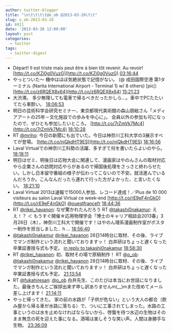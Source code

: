 ```yaml
---
author: twitter-blogger
title: "\n\t\t\t\t@o_ob @2013-03-26\t\t"
slug: o_ob-2013-03-26
id: 6911
date: '2013-03-26 12:00:00'
layout: post
categories:
  - twitter
tags:
  - twitter-digest
---
```


*   Départ! Il est triste mais peut être à bien tôt revenir. Au revoir! [http://t.co/KZi0g0VuzG](http://t.co/KZi0g0VuzG) [03:16:44](http://twitter.com/o_ob/statuses/316252324416868352)
*   やっとついた～ 機中はほぼ気絶状態で記憶がない。 (@ 成田国際空港 第1ターミナル (Narita International Airport - Terminal 1) w/ 8 others) [pic]: [http://t.co/z6RQEX8x64](http://t.co/z6RQEX8x64) [15:21:23](http://twitter.com/o_ob/statuses/316434688795353088)
*   大渋滞。 多少無理しても電車で帰るべきだったかしら…。車中でPCたたいてたら車酔い。 [18:06:53](http://twitter.com/o_ob/statuses/316476339328806912)
*   明日の芸術科学会研究セミナー、東京都現代美術館の森山朋絵さん「メディアアートの25年－文化施設での歩みを中心に」。 会員以外の参加も可になったので、ぜひとも参加したいところ。 [http://t.co/7rZmVk7Mc4](http://t.co/7rZmVk7Mc4) [18:10:28](http://twitter.com/o_ob/statuses/316477238977646592)
*   RT [@mriho](http://twitter.com/mriho): 今日の新聞にも出でいた。今日は神奈川工科大学の3展示すべてが登場。 [http://t.co/niQkdHT9ES](http://t.co/niQkdHT9ES) [18:16:56](http://twitter.com/o_ob/statuses/316478868116623360)
*   Laval Virtualでの神奈川工科勢の活躍、多すぎて何を書いたらよいのやら。 [18:18:11](http://twitter.com/o_ob/statuses/316479179992481792)
*   明日はゼミ、明後日は応物大会に関連して、漫画家はやのんさんの取材対応やら企業さんの訪問対応やらがあるので帰国後処理をさっさと終わらせたい。しかし日本留守番組の様子が伝わってこないので不安。就活進んでいるんだろうか。こんなんだったら連れて行った方がよかった、と言いたくない。 [18:21:10](http://twitter.com/o_ob/statuses/316479932463185920)
*   Laval Virtual 2013は速報で15000人参加、レコード達成！／Plus de 10 000 visiteurs au salon Laval Virtual ce week-end [http://t.co/rE9eF4nGkO](http://t.co/rE9eF4nGkO) [@ouestfrancefr](http://twitter.com/ouestfrancefr) [18:44:36](http://twitter.com/o_ob/statuses/316485827800731648)
*   RT [@rikei_hayanon](http://twitter.com/rikei_hayanon): なぜ驚かれたんだろう RT [@takashi0nakamur](http://twitter.com/takashi0nakamur): ええ！？ ＜ もうすぐ開催☆応用物理学会「博士のキャリア相談会2013春」3月28日（木），神奈川工科大で開催です！はやのん理系漫画制作室がポスター制作を担当しました．h ... [18:56:40](http://twitter.com/o_ob/statuses/316488867291226112)
*   [@takashi0nakamur](http://twitter.com/takashi0nakamur) [@rikei_hayanon](http://twitter.com/rikei_hayanon) 28日14時台に取材、その後、ライブでマンガ制作という流れと聞いておりますッ！ 白井研はちょっと遅くなった卒業証書授与式も予定。 [in reply to takashi0nakamur](http://twitter.com/takashi0nakamur/statuses/316081820380823552) [18:58:30](http://twitter.com/o_ob/statuses/316489327221800960)
*   RT [@rikei_hayanon](http://twitter.com/rikei_hayanon): 初、取材その場で原稿制作！ RT [@o_ob](http://twitter.com/o_ob): [@takashi0nakamur](http://twitter.com/takashi0nakamur) [@rikei_hayanon](http://twitter.com/rikei_hayanon) 28日14時台に取材、その後、ライブでマンガ制作という流れと聞いておりますッ！ 白井研はちょっと遅くなった卒業証書授与式も予定。 [21:13:54](http://twitter.com/o_ob/statuses/316523403400060928)
*   RT [@fukahiresan](http://twitter.com/fukahiresan): [@o_ob](http://twitter.com/o_ob) 白井先生、このたびは本当にお世話になりました。最後きちんとご挨拶出来ず申し訳ありませんm(__)mまた改めてメール差し上げます！ [21:14:11](http://twitter.com/o_ob/statuses/316523474829062145)
*   やっと帰ってきた。 家の前の水路が「子供が危ない」という大人の都合（飲み屋から帰る車が水路に落ちる）で、ついに工事されてしまった。水路の工事というのは水を止めなければならないから、啓蟄を待つ水辺の生物はそのまま無念の死を迎えた事になる。酒場は楽しそうな笑い声。人間は身勝手な生物。 [23:36:09](http://twitter.com/o_ob/statuses/316559199360393216)